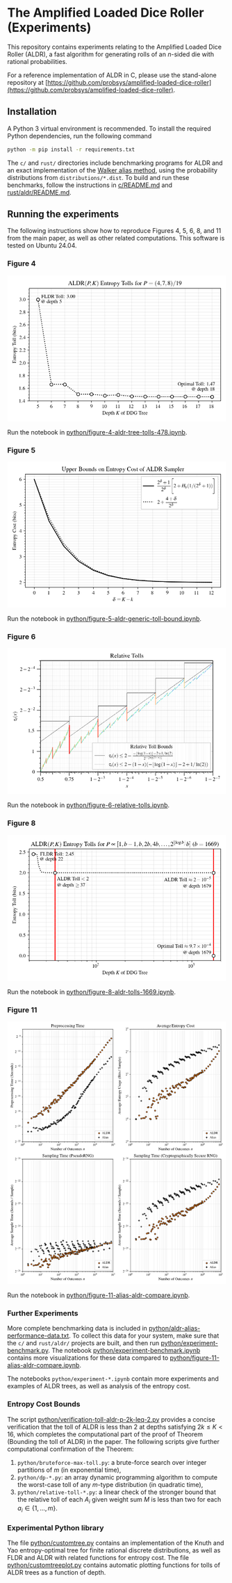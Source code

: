 # The Amplified Loaded Dice Roller (Experiments)

This repository contains experiments relating to the
Amplified Loaded Dice Roller (ALDR), a fast algorithm for generating
rolls of an $n$-sided die with rational probabilities.

For a reference implementation of ALDR in C, please use the
stand-alone repository at
[https://github.com/probsys/amplified-loaded-dice-roller](https://github.com/probsys/amplified-loaded-dice-roller).

## Installation

A Python 3 virtual environment is recommended. To install the required
Python dependencies, run the following command

```sh
python -m pip install -r requirements.txt
```

The `c/` and `rust/` directories include benchmarking programs
for ALDR and an exact implementation of the
[Walker alias method](https://dl.acm.org/doi/10.1145/355744.355749),
using the probability distributions from `distributions/*.dist`.
To build and run these benchmarks, follow the instructions in
[c/README.md](c/README.md) and
[rust/aldr/README.md](rust/aldr/README.md).

## Running the experiments

The following instructions show how to reproduce
Figures 4, 5, 6, 8, and 11 from the main paper,
as well as other related computations.
This software is tested on Ubuntu 24.04.

### Figure 4

![](python/aldr-tree-tolls-478.png)

Run the notebook in
[python/figure-4-aldr-tree-tolls-478.ipynb](python/figure-4-aldr-tree-tolls-478.ipynb).

### Figure 5

![](python/aldr-generic-toll-bound.png)

Run the notebook in
[python/figure-5-aldr-generic-toll-bound.ipynb](python/figure-5-aldr-generic-toll-bound.ipynb).

### Figure 6

![](python/relative-tolls.png)

Run the notebook in
[python/figure-6-relative-tolls.ipynb](python/figure-6-relative-tolls.ipynb).

### Figure 8

![](python/aldr-tolls-1669.png)

Run the notebook in
[python/figure-8-aldr-tolls-1669.ipynb](python/figure-8-aldr-tolls-1669.ipynb).

### Figure 11

![](python/alias-aldr-compare.png)

Run the notebook in
[python/figure-11-alias-aldr-compare.ipynb](python/figure-11-alias-aldr-compare.ipynb).

### Further Experiments

More complete benchmarking data is included in
[python/aldr-alias-performance-data.txt](python/aldr-alias-performance-data.txt).
To collect this data for your system, make sure that the
`c/` and `rust/aldr/` projects are built, and then run
[python/experiment-benchmark.py](python/experiment-benchmark.py).
The notebook
[python/experiment-benchmark.ipynb](python/experiment-benchmark.ipynb)
contains more visualizations
for these data compared to
[python/figure-11-alias-aldr-compare.ipynb](python/figure-11-alias-aldr-compare.ipynb).

The notebooks `python/experiment-*.ipynb` contain more experiments
and examples of ALDR trees, as well as analysis of the entropy cost.

### Entropy Cost Bounds

The script
[python/verification-toll-aldr-p-2k-leq-2.py](python/verification-toll-aldr-p-2k-leq-2.py)
provides a concise verification that the toll of ALDR
is less than $2$ at depths satisfying $2k \leq K < 16$,
which completes the computational part of the proof of
Theorem (Bounding the toll of ALDR) in the paper.
The following scripts give further computational
confirmation of the Theorem:

1. `python/bruteforce-max-toll.py`:
a brute-force search over integer partitions of $m$
(in exponential time),
1. `python/dp-*.py`:
an array dynamic programming algorithm to
compute the worst-case toll of any $m$-type distribution
(in quadratic time),
1. `python/relative-toll-*.py`:
a linear check of the stronger bound that the
relative toll of each $A_i$ given weight sum $M$
is less than two for each $a_i \in \{ 1, \ldots, m \}$.

### Experimental Python library

The file [python/customtree.py](python/customtree.py)
contains an implementation of the Knuth and Yao
entropy-optimal tree for finite rational discrete distributions,
as well as FLDR and ALDR with related functions for entropy cost.
The file [python/customtreeplot.py](python/customtreeplot.py)
contains automatic plotting functions for tolls of ALDR trees
as a function of depth.
